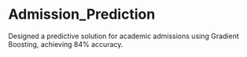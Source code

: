 # Admission_Prediction
Designed a predictive solution for academic admissions using Gradient Boosting, achieving 84% accuracy. 
